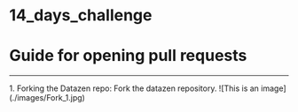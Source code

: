 # 14_days_challenge
<H1> Guide for opening pull requests</H1>
<hr>
1. Forking the Datazen repo:
    Fork the datazen repository.
    ![This is an image](./images/Fork_1.jpg)
    

